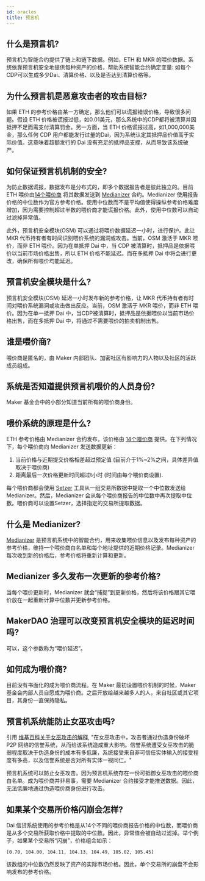 ```yaml
---
id: oracles
title: 预言机
---
```


## 什么是预言机?

预言机为智能合约提供了链上和链下数据。例如，ETH 和 MKR 的喂价数据。系统依靠预言机安全地提供每种资产的价格，帮助系统智能合约确定变量: 如每个CDP可以生成多少Dai、清算价格、以及是否达到清算价格等。

## 为什么预言机是恶意攻击者的攻击目标?

如果 ETH 的参考价格由某一方确定，那么他们可以谎报错误价格，导致很多问题。假设 ETH 价格被谎报过低，如0.01美元，那么系统中的CDP都将被清算并因抵押不足而需支付清算罚金。另一方面，当 ETH 价格谎报过高，如1,000,000美金，那么任何 CDP 用户都能发行过量的Dai，因为系统认定其抵押品价值高于实际价值。这意味着超额发行的 Dai 没有充足的抵押品支撑，从而导致该系统破产。

## 如何保证预言机机制的安全?

为防止数据谎报，数据发布是分布式的，即多个数据报告者是彼此独立的。目前 ETH 喂价由[14个喂价商](https://mkr.tools/system/feeds) 将其数据发送到 [Medianizer](https://github.com/makerdao/medianizer) 合约。Medianizer 使用报告价格的中位数作为官方参考价格。使用中位数而不是平均值使得操纵参考价格难度增加，因为需要控制超过半数的喂价商才能谎报价格。此外，使用中位数可以自动过滤掉异常值。

此外，预言机安全模块(OSM) 可以通过将喂价数据延迟一小时，进行保护。此让 MKR 代币持有者有时间识别喂价系统的漏洞或攻击。当前，OSM 激活于 MKR 喂价，而非 ETH 喂价。因为在单抵押 Dai 中，当 CDP 被清算时，抵押品是依据喂价以当前市场价格出售，所以 ETH 价格不能延迟。而在多抵押 Dai 中将会进行更改，确保所有喂价均能延迟。

## 预言机安全模块是什么?

预言机安全模块(OSM) 延迟一小时发布新的参考价格，让 MKR 代币持有者有时间对喂价系统漏洞或攻击做出反应。当前，OSM 激活于 MKR 喂价，而非 ETH 喂价。因为在单一抵押 Dai 中，当CDP被清算时，抵押品是依据喂价以当前市场价格出售，而在多抵押 Dai 中，将通过不需要喂价的拍卖机制出售。

## 谁是喂价商?

喂价商是匿名的，由 Maker 内部团队、加密社区有影响力的人物以及社区的活跃成员组成。

## 系统是否知道提供预言机喂价的人员身份?

Maker 基金会中的小部分知道当前所有的喂价商身份。

## 喂价系统的原理是什么?

ETH 参考价格由 Medianizer 合约发布，该价格由 [14个喂价商](https://mkr.tools/system/feeds) 提供。在下列情况下，每个喂价商向 Medianizer 发送数据更新：

1. 当前价格与近期提交价格相差超过预定值 (目前介于1%~2%之间，具体差异值取决于喂价商)
2. 距离最后一次价格更新时间超过t小时 \(时间由每个喂价商设置\).

每个喂价商都会使用 [Setzer](https://github.com/makerdao/setzer) 工具从一组交易所数据中提取一个中位数发送给 Medianizer。然后，Medianizer 会从每个喂价商报告的中位数中再次提取中位数。喂价商可以设置Setzer，选择指定的交易所提取数据。

## 什么是 Medianizer?

[Medianizer](https://github.com/makerdao/medianizer) 是预言机系统中的智能合约，用来收集喂价信息以及发布每种资产的参考价格，维持一个喂价商白名单和每个地址提供的近期价格记录。Medianizer 每次收到新的价格后，参考价格将重新计算和更新。

## Medianizer 多久发布一次更新的参考价格?

当每个喂价更新时，Medianizer 就会“捕捉”到更新价格，然后将该价格跟其它喂价放在一起重新计算中位数并更新参考价格。

##  MakerDAO 治理可以改变预言机安全模块的延迟时间吗?

可以，这个参数称为“喂价延迟”。

## 如何成为喂价商?

目前没有书面化的成为喂价商流程。在 Maker 最初设置喂价机制的时候，Maker 基金会内部人员自愿成为喂价商。之后开放给越来越多人的人，来自社区或其它项目，其身份一直保持隐私。

## 预言机系统能防止女巫攻击吗?

引用 [维基百科关于女巫攻击的解释](https://en.wikipedia.org/wiki/Sybil_attack), "在女巫攻击中，攻击者通过伪造身份破坏 P2P 网络的信誉系统，从而给该系统造成重大影响。信誉系统遭受女巫攻击的脆弱程度取决于伪造身份的成本有多低廉，系统接受来自非可信任实体输入的接受程度有多高，以及信誉系统是否对所有实体一视同仁。"

预言机系统可以防止女巫攻击。因为预言机系统存在一份可抵御女巫攻击的喂价商白名单。成为喂价商并非易事，需要 Medianizer 合约接受才能推送数据。因此，无法低廉地通过伪造喂价商身份进行攻击。

## 如果某个交易所价格闪崩会怎样?

Dai 信贷系统使用的参考价格是从14个不同的喂价商报告价格的中位数，而喂价商是从多个交易所获取价格中提取的中位数。因此，异常值会被自动过滤掉。举个例子，如果某个交易所“闪崩”，价格组会如示：

`[0.70, 104.00, 104.11, 104.13, 104.49, 105.02, 105.45]`

该数组的中位数仍然反映了资产的实际市场价格。因此，单个交易所的崩盘不会影响发布的参考价格。